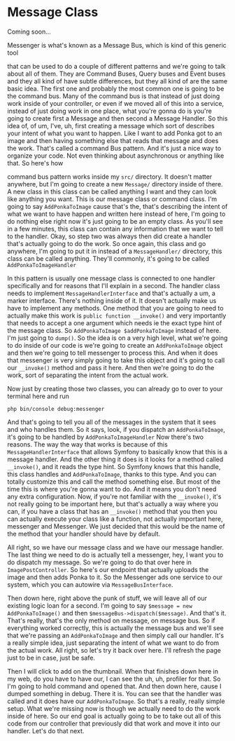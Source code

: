 # Message Class

Coming soon...

Messenger is what's known as a Message Bus, which is kind of this generic tool

that can be used to do a couple of different patterns and we're going to talk about
all of them. They are Command Buses, Query buses and Event buses and they all kind
of have subtle differences, but they all kind of are the same basic idea. The first
one and probably the most common one is going to be the command bus. Many of the
command bus is that instead of just doing work inside of your controller, or even if
we moved all of this into a service, instead of just doing work in one place, what
you're gonna do is you're going to create first a Message and then second a Message
Handler. So this idea of, of um, I've, uh, first creating a message which sort of
describes your intent of what you want to happen. Like I want to add Ponka got to an
image and then having something else that reads that message and does the work.
That's called a command Bus pattern. And it's just a nice way to organize your code.
Not even thinking about asynchronous or anything like that. So here's how


command bus pattern works inside my `src/` directory. It doesn't matter anywhere, but
I'm going to create a new `Message/` directory inside of there. A new class in this
class can be called anything I want and they can look like anything you want. This is
our message class or command class. I'm going to say `AddPonkaToImage` cause
that's the, that's describing the intent of what we want to have happen and written
here instead of here, I'm going to do nothing else right now it's just going to be an
empty class. As you'll see in a few minutes, this class can contain any information
that we want to tell to the handler. Okay, so step two was always then did create a
handler that's actually going to do the work. So once again, this class and go
anywhere, I'm going to put it in instead of a `MessageHandler/` directory, this class
can be called anything. 
They'll commonly, it's going to be called `AddPonkaToImageHandler`


In this pattern is usually one message class is connected to one handler specifically
and for reasons that I'll explain in a second. The handler class needs to implement
`MessageHandlerInterface` and that's actually a um, a marker interface. There's
nothing inside of it. It doesn't actually make us have to implement any methods. One
method that you are going to need to actually make this work is 
`public function __invoke()` and very importantly that needs to accept a one
argument which needs ie the exact type hint of the message class. So 
`AddPonkaToImage $addPonkaToImage` instead of here. I'm just going to `dump()`. 
So the idea is on a very high level, what we're going to do inside of our 
code is we're going to create an `AddPonkaToImage` object and then we're going 
to tell messenger to process this. And when it does that messenger is very simply 
going to take this object and it's going to call our `__invoke()` method and pass it here. 
And then we're going to do the work, sort of separating the intent from the actual work.

Now just by creating those two classes, you can already go to over to your terminal
here and run 

```terminal
php bin/console debug:messenger
```

And that's going to tell you all of
the messages in the system that it sees and who handles them. So it says, look, if
you dispatch an `AddPonkaToImage`, it's going to be handled by `AddPonkaToImageHandler`
Now there's two reasons. The way the way that works is because of this
`MessageHandlerInterface` that allows Symfony to basically know that this is a
message handler. And the other thing it does is it looks for a method called
`__invoke()`, and it reads the type hint. So Symfony knows that this handle,
this class handles and `AddPonkaToImage`, thanks to this type. And you can totally
customize this and call the method something else. But most of the time this is where
you're gonna want to do. And it means you don't need any extra configuration. Now, if
you're not familiar with the `__invoke()`, it's not really going to be important
here, but that's actually a way where you can, if you have a class that has
an `__invoke()` method that you then you can actually execute your class like a
function, not actually important here, messenger and Messenger. We just decided that
this would be the name of the method that your handler should have by default.

All right, so we have our message class and we have our message handler. The last
thing we need to do is actually tell a messenger, hey, I want you to do dispatch my
message. So we're going to do that over here in `ImagePostController`. So here's our
endpoint that actually uploads the image and then adds Ponka to it. So the Messenger
ads one service to our system, which you can autowire via `MessageBusInterface`.

Then down here, right above the punk of stuff, we will leave all of our existing
logic loan for a second. I'm going to say `$message = new AddPonkaToImage()` and
then `$messageBus->dispatch($message)`. And that's it. That's really, that's the only
method on message, on message bus. So if everything worked correctly, this is
actually the message bus and we'll see that we're passing an `AddPonkaToImage` and
then simply call our handler. It's a really simple idea, just separating the intent
of what we want to do from the actual work. All right, so let's try it back over
here. I'll refresh the page just to be in case, just be safe.

Then I will click to add on the thumbnail. When that finishes down here in my web, do
you have to have our, I can see the uh, uh, profiler for that. So I'm going to hold
command and opened that. And then down here, cause I dumped something in debug. There
it is. You can see that the handler was called and it does have our `AddPonkaToImage`.
So that's a really, really simple setup. What we're missing now is though we actually
need to do the work inside of here. So our end goal is actually going to be to take
out all of this code from our controller that previously did that work and move it
into our handler. Let's do that next.